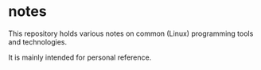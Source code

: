 # notes
This repository holds various notes on common (Linux) programming tools and technologies.

It is mainly intended for personal reference.
